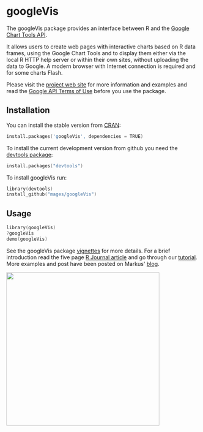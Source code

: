 # googleVis 

The googleVis package provides an interface between R and the [Google Chart Tools API](https://developers.google.com/chart/interactive/docs/gallery). 

It allows users to create web pages with interactive charts based on R data frames, using the Google Chart Tools and to display them either via the local R HTTP help server or within their own
sites, without uploading the data to Google. A modern browser with Internet connection is required and for some charts Flash. 

Please visit the [project web site](https://code.google.com/p/google-motion-charts-with-r/) for more information and examples and 
read the [Google API Terms of Use](https://developers.google.com/terms/) before you use the package.

## Installation

You can install the stable version from
[CRAN](http://cran.r-project.org/package=googleVis):

```s
install.packages('googleVis', dependencies = TRUE)
```

To install the current development version from github you need the [devtools package](http://cran.r-project.org/web/packages/devtools/index.html):

```s
install.packages("devtools")
```

To install googleVis run:

```s
library(devtools)
install_github("mages/googleVis")
```

## Usage

```s
library(googleVis)
?googleVis
demo(googleVis)
```

See the googleVis package [vignettes](http://cran.r-project.org/web/packages/googleVis/) for more details. For a brief introduction read the five page [R Journal article](http://google-motion-charts-with-r.googlecode.com/files/RJournal_2011-2_Gesmann%2Bde%7ECastillo.pdf) and go through our [tutorial](http://decastillo.github.io/googleVis_Tutorial). More examples and post have been posted on Markus' [blog](http://lamages.blogspot.co.uk/search/label/googleVis).

[<img src="https://raw.github.com/mages/googleVis/master/vignettes/figures/googleVisTutorial2013.png" width=400/>](http://decastillo.github.io/googleVis_Tutorial)